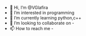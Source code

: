 - 👋 Hi, I’m @VGlafira
- 👀 I’m interested in programming
- 🌱 I’m currently learning python,c++
- 💞️ I’m looking to collaborate on -
- 📫 How to reach me -

<!---
VGlafira/VGlafira is a ✨ special ✨ repository because its `README.md` (this file) appears on your GitHub profile.
You can click the Preview link to take a look at your changes.
--->

